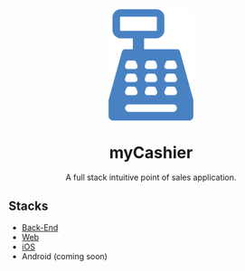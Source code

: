 <div align="center">
<a href="https://mycashier.pw/" target="blank">
<img src="assets/myCashier.png" align="center" width="150" alt="myCashier">
</a>

# myCashier

A full stack intuitive point of sales application.

</div>

## Stacks

 * [Back-End](backend)
 * [Web](web)
 * [iOS](ios)
 * Android (coming soon)